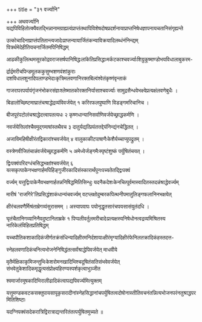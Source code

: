 +++
title = "३१ वर्ज्यानि"

+++
अथवर्ज्यानि यद्यपिविहितोत्क्यैवतद्भिन्नानामग्राह्यत्वंप्राप्तंतथापिविशेषदोषप्रदर्शनायाप्राप्तनिषेधज्ञापनायचतानिसंगृह्यन्ते

उत्कोचादिनाप्राप्तंपतितान्त्यजादेःप्राप्तन्यायार्जितंकन्याविक्रयादिलब्धंनंनिन्द्यम् पित्रर्थमेदेहीतियचनार्जितमपिनिषिद्धम्

आढकीकुलित्थमसूरकोद्रवराजसर्षपानिषिद्धःलांकेतिप्रसिद्धाःमर्कटकाश्चवर्ज्याःशिग्रुकूष्माण्डोभयविधालाबुकरम-

र्द्रार्द्रमरीचपिन्डमूलककुसुम्भशणवंशांकुराः दशविधालशुनादिपलाण्डभेदाःकृत्रिमलवणानिरक्तबिल्वंश्वेतंकृष्णंवृन्ताकं

गाजरापरपर्यायंगृंजनंभोकरसंज्ञःश्लेष्मातकोरक्तनिर्यासाश्चवर्ज्याः सामुद्रसैन्धवेभक्ष्येप्रत्यक्षंलवणेबुधैः ।

बिडालोच्छिष्टमाघ्रातंचश्राद्धेद्रव्यंविवर्जयेत् १ करिरफलपुष्पाणि विडङ्गमरिचानिच ।

बीजपूरंपटोलंचश्राद्धेदत्त्वापतत्यधः २ कृष्णधान्यानिसर्वाणिवर्जयेच्छ्राद्धकर्मणि ।

नवर्जयेत्तिलांश्चैवमुद्गमाषांस्तथैवच ३ दातुर्यद्यत्प्रियंतत्तद्देयंनिन्द्यंनचेद्धितत् ।

अजाविमहिषीक्षीरंतद्विकारांश्चवर्जयेत् ४ वालुकाकीटपाषाणैःकेशैर्यच्चाप्युपद्रुतम् ।

वस्त्रेणवीजितंचान्नंवर्जयेच्छ्राद्धकर्मणि ५ अमेध्येर्जङ्गमैःस्पृष्टंशुष्कं पर्युषितंचयत् ।

द्विःपक्वंपरिदग्धंचसिद्धभक्षांश्चवर्जयेत् ६ यत्सकृत्पाकेनभक्षणार्हमपिहिङ्गुजीरकादिसंस्कारार्थंपुनःपच्यतेतद्द्विःपक्वं

वर्ज्यम् यत्तुद्विःपाकेनैवभक्षणार्हतन्ननिषिद्धमितिसिन्धुः यदनैकदेशःकेनचित्पूर्वमास्वादितस्तदन्नंश्राद्धेवर्ज्यम्

मारीषं 'राजगिरे'तिप्रसिद्धंशाकंधान्यंचवर्ज्यम् वटप्लक्षोदुम्बरकपित्थनीपमातुलिङ्गफलानिनभक्षयेत्

क्षीरंचलवणैर्मिश्रंताम्रेगव्यंसुरासमम् । अस्यापवापः पयोनृद्धृतसारंचपयसासंयुतंदधि ।

घृतंचैतानिगव्यानिनैवदुष्टानिताम्रके १ पिप्पलीवर्तुलमरीचादेःप्रत्यक्षस्यनिषेधोनत्वद्रव्यमिश्रितस्य नारिकेलंविहितप्रतिषिद्धम्

यच्चपौतिकशाकादिकंजीर्णतक्रंसंधिन्यादिक्षीरमनिर्दशायाःक्षीरंमृग्यादिक्षीरंफेनिलतक्रादिकंहस्तदत्त-

स्नेहलवणादिकंचनित्यभोजनेनिषिद्धंतत्सर्वंश्राद्धेपिवर्जयेत् माधवीये

मृतैर्मक्षिकाकृमिजन्तुभिःकेशरोमनखादिभिश्चदूषितंसतिसंभवेवर्जयेत् संभवेतुकेशादिकमृद्धृत्यसंप्रोक्ष्यहिरण्यस्पर्शकृत्वाभुञ्जीत

श्वमार्जारमूषकादिभिरालीढादिकंत्वापद्यपिवर्ज्यमित्युक्तम्

यत्तुमण्डकवटकसक्तुपायसापूकृसरादीनांस्नेहसिद्धानांचपर्युषितत्वदोषोनास्तीतिवचनंतन्नित्यभोजनपरंनतुश्राद्धपरमितिशिष्टाः

यदग्निपक्वंसदेकरात्रिद्विरात्राद्यन्तरितंतत्पर्युषितमुच्यते ॥
